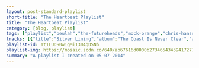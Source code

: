 ```yaml
---
layout: post-standard-playlist
short-title: "The Heartbeat Playlist"
title: "The Heartbeat Playlist"
category: [blog, playlist]
tags: ["playlist","beulah","the-futureheads","mock-orange","chris-hansen,-matt-pond-pa","everything-everything","gorillaz,-mick-jones,-paul-simonon","of-montreal","someone-still-loves-you-boris-yeltsin","doug-cloud-&-county-line","frightened-rabbit","crosby,-stills-&-nash","the-middle-east","willy-mason","the-robot-ate-me","matt-pond-pa","freelance-whales","the-blow","generationals","the-pains-of-being-pure-at-heart","the-long-winters","dios-(malos)","the-long-winters","say-hi","islands","rogue-wave","the-stills","arcade-fire","the-two-man-gentlemen-band"]
tracks: [{"title":"Silver Lining","album":"The Coast Is Never Clear","artists":"Beulah"},{"title":"Heartbeat Song","album":"The Chaos","artists":"The Futureheads"},{"title":"Old Man","album":"Mind Is Not Brain","artists":"Mock Orange"},{"title":"Someone's Daughter","album":"Lebanon PA Soundtrack","artists":"Chris Hansen, Matt Pond PA"},{"title":"Qwerty Finger","album":"Man Alive","artists":"Everything Everything"},{"title":"Plastic Beach (feat. Mick Jones and Paul Simonon)","album":"Plastic Beach","artists":"Gorillaz, Mick Jones, Paul Simonon"},{"title":"So Begins Our Alabee","album":"The Sunlandic Twins","artists":"of Montreal"},{"title":"Sink/Let it Sway","album":"Let It Sway","artists":"Someone Still Loves You Boris Yeltsin"},{"title":"Come Back Little Darlin'","album":"Appalachian Rain","artists":"Doug Cloud & County Line"},{"title":"I Feel Better","album":"The Midnight Organ Fight","artists":"Frightened Rabbit"},{"title":"Suite: Judy Blue Eyes - 2005 Remaster","album":"Crosby, Stills & Nash","artists":"Crosby, Stills & Nash"},{"title":"Blood","album":"The Recordings of the Middle East","artists":"The Middle East"},{"title":"Talk Me Down","album":"Don't Stop Now","artists":"Willy Mason"},{"title":"Bad Feelings","album":"Carousel Waltz","artists":"The Robot Ate Me"},{"title":"People Have A Way","album":"Last Light","artists":"Matt Pond PA"},{"title":"Hannah","album":"Weathervanes","artists":"Freelance Whales"},{"title":"Parentheses","album":"Paper Television","artists":"The Blow"},{"title":"You Got Me","album":"Heza","artists":"Generationals"},{"title":"Heart in Your Heartbreak","album":"Belong","artists":"The Pains Of Being Pure At Heart"},{"title":"Delicate Hands","album":"Ultimatum","artists":"The Long Winters"},{"title":"Starting Five","album":"Dios","artists":"dios (malos)"},{"title":"Clouds","album":"Putting the Days to Bed","artists":"The Long Winters"},{"title":"Maurine","album":"Oohs & Aahs","artists":"Say Hi"},{"title":"Heartbeat","album":"Vapours","artists":"Islands"},{"title":"Lake Michigan","album":"Asleep At Heaven's Gate","artists":"Rogue Wave"},{"title":"She's Walking Out","album":"Without Feathers","artists":"The Stills"},{"title":"Wasted Hours","album":"The Suburbs","artists":"Arcade Fire"},{"title":"When Your Lips Are Playing My Kazoo","album":"Heavy Petting","artists":"The Two Man Gentlemen Band"}]
playlist-id: 1t1LUDS0w1gMi1304qDSNh
playlist-img: https://mosaic.scdn.co/640/ab67616d0000b2734654343941727785f1787380ab67616d0000b273b1dd7197f90130ad6fcfe3f6ab67616d0000b273cff4cc04ef0ee4c601094418ab67616d0000b273df56ae3c84cf9bfad3969511
summary: "A playlist I created on 05-07-2014"
---
```

